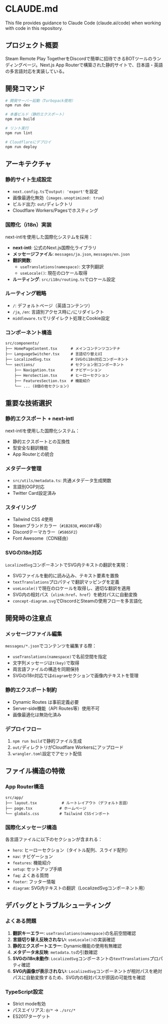 # CLAUDE.md

This file provides guidance to Claude Code (claude.ai/code) when working with code in this repository.

## プロジェクト概要

Steam Remote Play TogetherをDiscordで簡単に招待できるBOTツールのランディングページ。Next.js App Routerで構築された静的サイトで、日本語・英語の多言語対応を実装している。

## 開発コマンド

```bash
# 開発サーバー起動（Turbopack使用）
npm run dev

# 本番ビルド（静的エクスポート）
npm run build

# リント実行
npm run lint

# Cloudflareにデプロイ
npm run deploy
```

## アーキテクチャ

### 静的サイト生成設定
- `next.config.ts`で`output: 'export'`を設定
- 画像最適化無効（`images.unoptimized: true`）
- ビルド出力: `out/`ディレクトリ
- Cloudflare Workers/Pagesでホスティング

### 国際化（i18n）実装
next-intlを使用した国際化システムを採用：

- **next-intl**: 公式のNext.js国際化ライブラリ
- **メッセージファイル**: `messages/ja.json`, `messages/en.json`
- **翻訳関数**: 
  - `useTranslations(namespace)`: 文字列翻訳
  - `useLocale()`: 現在のロケール取得
- **ルーティング**: `src/i18n/routing.ts`でロケール設定

### ルーティング戦略
- `/`: デフォルトページ（英語コンテンツ）
- `/ja`, `/en`: 言語別アクセス時に`/`にリダイレクト
- `middleware.ts`でリダイレクト処理とCookie設定

### コンポーネント構造
```
src/components/
├── HomePageContent.tsx      # メインコンテンツコンテナ
├── LanguageSwitcher.tsx     # 言語切り替えUI
├── LocalizedSvg.tsx         # SVGのi18n対応コンポーネント
└── sections/                # セクション別コンポーネント
    ├── Navigation.tsx       # ナビゲーション
    ├── HeroSection.tsx      # ヒーローセクション
    ├── FeaturesSection.tsx  # 機能紹介
    └── ... (8個の他セクション)
```

## 重要な技術選択

### 静的エクスポート + next-intl
next-intlを使用した国際化システム：
- 静的エクスポートとの互換性
- 型安全な翻訳機能
- App Routerとの統合

### メタデータ管理
- `src/utils/metadata.ts`: 共通メタデータ生成関数
- 言語別OGP対応
- Twitter Card設定済み

### スタイリング
- Tailwind CSS 4使用
- Steamブランドカラー（`#1B2838`, `#66C0F4`等）
- Discordテーマカラー（`#5865F2`）
- Font Awesome（CDN経由）

### SVGのi18n対応
`LocalizedSvg`コンポーネントでSVG内テキストの翻訳を実現：
- SVGファイルを動的に読み込み、テキスト要素を置換
- `textTranslations`プロパティで翻訳マッピングを定義
- `useLocale()`で現在のロケールを取得し、適切な翻訳を適用
- SVG内の相対パス（`xlink:href`、`href`）を絶対パスに自動変換
- `concept-diagram.svg`でDiscordとSteamの使用フローを多言語化

## 開発時の注意点

### メッセージファイル編集
`messages/*.json`でコンテンツを編集する際：
- `useTranslations(namespace)`で名前空間を指定
- 文字列メッセージは`t(key)`で取得
- 両言語ファイルの構造を同期保持
- SVGのi18n対応では`diagram`セクションで画像内テキストを管理

### 静的エクスポート制約
- Dynamic Routes は事前定義必要
- Server-side機能（API Routes等）使用不可
- 画像最適化は無効化済み

### デプロイフロー
1. `npm run build`で静的ファイル生成
2. `out/`ディレクトリがCloudflare Workersにアップロード
3. `wrangler.toml`設定でアセット配信

## ファイル構造の特徴

### App Router構造
```
src/app/
├── layout.tsx           # ルートレイアウト（デフォルト言語）
├── page.tsx            # ホームページ
└── globals.css         # Tailwind CSSインポート
```

### 国際化メッセージ構造
各言語ファイルに以下のセクションが含まれる：
- `hero`: ヒーローセクション（タイトル配列、スライド配列）
- `nav`: ナビゲーション
- `features`: 機能紹介
- `setup`: セットアップ手順
- `faq`: よくある質問
- `footer`: フッター情報
- `diagram`: SVG内テキストの翻訳（LocalizedSvgコンポーネント用）

## デバッグとトラブルシューティング

### よくある問題
1. **翻訳キーエラー**: `useTranslations(namespace)`の名前空間確認
2. **言語切り替え反映されない**: `useLocale()`の実装確認
3. **静的エクスポートエラー**: Dynamic機能の使用有無確認
4. **メタデータ未反映**: `metadata.ts`の引数確認
5. **SVGのi18n未動作**: `LocalizedSvg`コンポーネントの`textTranslations`プロパティ確認
6. **SVG内画像が表示されない**: `LocalizedSvg`コンポーネントが相対パスを絶対パスに自動変換するため、SVG内の相対パスが原因の可能性を確認

### TypeScript設定
- Strict mode有効
- パスエイリアス: `@/*` → `./src/*`
- ES2017ターゲット